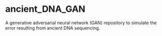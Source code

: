 # ancient_DNA_GAN

A generative adversarial neural network (GAN) repository to simulate the error resulting from ancient DNA sequencing.
